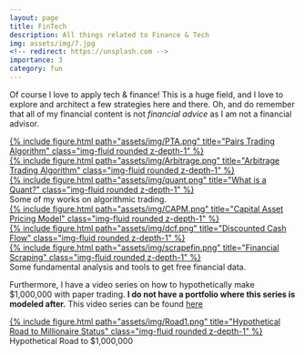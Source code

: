 ```yaml
---
layout: page
title: FinTech
description: All things related to Finance & Tech
img: assets/img/7.jpg
<!-- redirect: https://unsplash.com -->
importance: 3
category: fun
---
```


Of course I love to apply tech & finance! This is a huge field, and I love to explore and architect a few strategies here and there. Oh, and do remember that all of my financial content is not <i> financial advice </i> as I am not a financial advisor.


<div class="row">
    <div class="col-sm mt-3 mt-md-0">
      <a href = "https://youtu.be/f73ItMWO4z8">
        {% include figure.html path="assets/img/PTA.png" title="Pairs Trading Algorithm" class="img-fluid rounded z-depth-1" %}
      </a>
    </div>
    <div class="col-sm mt-3 mt-md-0">
      <a href = "https://youtu.be/TNJNCJe9fDY">
        {% include figure.html path="assets/img/Arbitrage.png" title="Arbitrage Trading Algorithm" class="img-fluid rounded z-depth-1" %}
      </a>
    </div>
    <div class="col-sm mt-3 mt-md-0">
      <a href = "https://youtu.be/dk7Sdcb3mRI">
        {% include figure.html path="assets/img/quant.png" title="What is a Quant?" class="img-fluid rounded z-depth-1" %}
      </a>
    </div>
</div>
<div class="caption">
    Some of my works on algorithmic trading.
</div>

<div class="row">
    <div class="col-sm mt-3 mt-md-0">
      <a href = "https://youtu.be/DhIRFx_O0w0">
        {% include figure.html path="assets/img/CAPM.png" title="Capital Asset Pricing Model" class="img-fluid rounded z-depth-1" %}
      </a>
    </div>
    <div class="col-sm mt-3 mt-md-0">
      <a href = "https://youtu.be/AvstCw0_1Vw">
        {% include figure.html path="assets/img/dcf.png" title="Discounted Cash Flow" class="img-fluid rounded z-depth-1" %}
      </a>
    </div>
    <div class="col-sm mt-3 mt-md-0">
      <a href = "https://youtu.be/GGgNM7WanK8">
        {% include figure.html path="assets/img/scrapefin.png" title="Financial Scraping" class="img-fluid rounded z-depth-1" %}
      </a>
    </div>
</div>
<div class="caption">
    Some fundamental analysis and tools to get free financial data.
</div>


Furthermore, I have a video series on how to hypothetically make $1,000,000 with paper trading. <b> I do not have a portfolio where this series is modeled after.</b> This video series can be found [here](https://www.youtube.com/watch?v=PXUnovVYzRo&list=PLHT3ZrWZ1pcS-Ct3DHotXuB9oM7R4ui1x)
<div class="row">
    <div class="col-sm mt-3 mt-md-0">
      <a href = "https://youtu.be/PXUnovVYzRo">
        {% include figure.html path="assets/img/Road1.png" title="Hypothetical Road to Millionaire Status" class="img-fluid rounded z-depth-1" %}
      </a>
    </div>
</div>
<div class="caption">
    Hypothetical Road to $1,000,000
</div>
